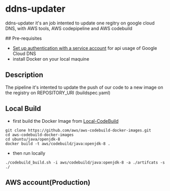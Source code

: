 # ddns-updater
ddns-updater it's an job intented to update one regitry on google cloud DNS, with 
AWS tools, AWS codepipeline and AWS codebuild

## Pre-requisites
- [Set up authentication with a service account](https://cloud.google.com/docs/authentication/getting-started) for api usage of Google Cloud DNS
- install Docker on your local maquine

## Description
The pipeline it's intented to update the push of our code to a new image on the registry on REPOSITORY_URI (buildspec.yaml)

## Local Build
- first build the Docker Image from [Local-CodeBuild](https://github.com/aws/aws-codebuild-docker-images.git)
```
git clone https://github.com/aws/aws-codebuild-docker-images.git
cd aws-codebuild-docker-images
cd ubuntu/java/openjdk-8
docker build -t aws/codebuild/java:openjdk-8 .
```
- then run locally
```
./codebuild_build.sh -i aws/codebuild/java:openjdk-8 -a ./artifcats -s ./
```

## AWS account(Production)

